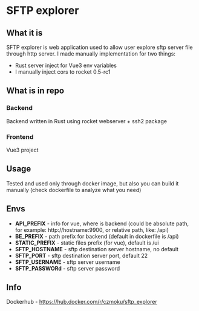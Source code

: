 # SFTP explorer
## What it is
SFTP explorer is web application used to allow user explore sftp server file through http server.
I made manually implementation for two things:
- Rust server inject for Vue3 env variables
- I manually inject cors to rocket 0.5-rc1

## What is in repo

### Backend
Backend written in Rust using rocket webserver + ssh2 package

### Frontend
Vue3 project

## Usage

Tested and used only through docker image, but also you can build it manually (check dockerfile to analyze what you need)

## Envs

* **API_PREFIX** - info for vue, where is backend (could be absolute path, for example: http://hostname:9900, or relative path, like: /api)
* **BE_PREFIX** - path prefix for backend (default in dockerfile is /api)
* **STATIC_PREFIX** - static files prefix (for vue), default is /ui
* **SFTP_HOSTNAME** - sftp destination server hostname, no default
* **SFTP_PORT** - sftp destination server port, default 22
* **SFTP_USERNAME** - sftp server username
* **SFTP_PASSWORd** - sftp server password

## Info

Dockerhub - https://hub.docker.com/r/czmoku/sftp_explorer